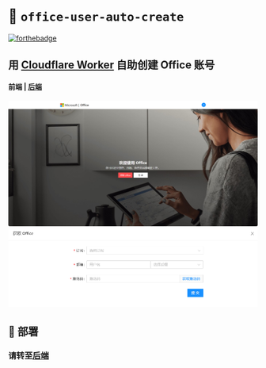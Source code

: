 # 🐩 `office-user-auto-create`

[![forthebadge](https://forthebadge.com/images/badges/made-with-typescript.svg)](https://forthebadge.com)

## 用 [Cloudflare Worker](https://workers.cloudflare.com/) 自助创建 Office 账号

#### 前端 | [后端](https://github.com/zayabighead/office-user-auto-create/tree/backend)

![](readme/c5e6f938.png)
![](readme/24432d70.png)

## 🚚 部署

### 请转至[后端](https://github.com/zayabighead/office-user-auto-create/tree/backend)
